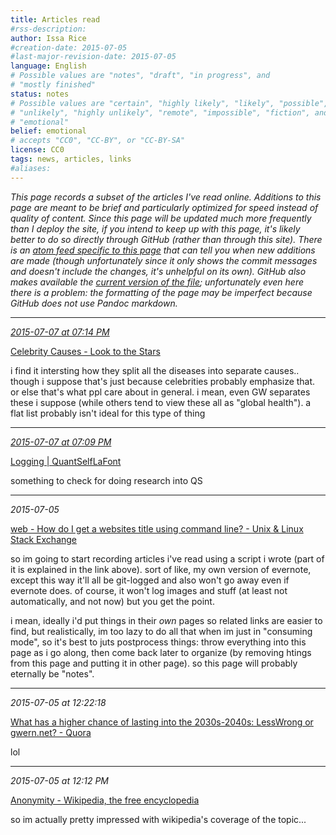 ```yaml
---
title: Articles read
#rss-description: 
author: Issa Rice
#creation-date: 2015-07-05
#last-major-revision-date: 2015-07-05
language: English
# Possible values are "notes", "draft", "in progress", and
# "mostly finished"
status: notes
# Possible values are "certain", "highly likely", "likely", "possible",
# "unlikely", "highly unlikely", "remote", "impossible", "fiction", and
# "emotional"
belief: emotional
# accepts "CC0", "CC-BY", or "CC-BY-SA"
license: CC0
tags: news, articles, links
#aliases: 
---
```


*This page records a subset of the articles I've read online. Additions
to this page are meant to be brief and particularly optimized for speed
instead of quality of content. Since this page will be updated much more
frequently than I deploy the site, if you intend to keep up with this
page, it's likely better to do so directly through GitHub (rather than
through this site). There is an [atom feed specific to this
page][gh_atom] that can tell you when new additions are made (though
unfortunately since it only shows the commit messages and doesn't
include the changes, it's unhelpful on its own). GitHub also makes
available the [current version of the file][gh_curr]; unfortunately even
here there is a problem: the formatting of the page may be imperfect
because GitHub does not use Pandoc markdown.*

[gh_atom]: https://github.com/riceissa/issarice.com/commits/master/wiki/articles-read.md.atom
[gh_curr]: https://github.com/riceissa/issarice.com/blob/master/wiki/articles-read.md

<!--
    The line below *must* be the third line in this file containing
    just three hyphens.
-->

---


*<a href="#2015-07-07-at-07-14-pm" id=2015-07-07-at-07-14-pm>2015-07-07 at 07:14 PM</a>*

[Celebrity Causes - Look to the Stars](https://www.looktothestars.org/cause)

i find it intersting how they split all the diseases into separate
causes.. though i suppose that's just because celebrities probably
emphasize that. or else that's what ppl care about in general. i mean,
even GW separates these i suppose (while others tend to view these all
as "global health"). a flat list probably isn't ideal for this type of
thing

---



*<a href="#2015-07-07-at-07-09-pm" id=2015-07-07-at-07-09-pm>2015-07-07 at 07:09 PM</a>*

[Logging | QuantSelfLaFont](http://quantselflafont.com/category/logging/)

something to check for doing research into QS


---


*2015-07-05*

[web - How do I get a websites title using command line? - Unix & Linux Stack Exchange](https://unix.stackexchange.com/questions/103252/how-do-i-get-a-websites-title-using-command-line)

so im going to start recording articles i've read using a script i wrote
(part of it is explained in the link above). sort of like, my own
version of evernote, except this way it'll all be git-logged and also
won't go away even if evernote does. of course, it won't log images and
stuff (at least not automatically, and not now) but you get the point.

i mean, ideally i'd put things in their *own* pages so related links are
easier to find, but realistically, im too lazy to do all that when im
just in "consuming mode", so it's best to juts postprocess things: throw
everything into this page as i go along, then come back later to
organize (by removing htings from this page and putting it in other
page). so this page will probably eternally be "notes".

---

*2015-07-05 at 12:22:18*

[What has a higher chance of lasting into the 2030s-2040s: LessWrong or gwern.net? - Quora](https://www.quora.com/Less-Wrong/What-has-a-higher-chance-of-lasting-into-the-2030s-2040s-LessWrong-or-gwern-net)

lol

---

*2015-07-05 at 12:12 PM*

[Anonymity - Wikipedia, the free encyclopedia](https://en.wikipedia.org/wiki/Anonymity)

so im actually pretty impressed with wikipedia's coverage of the topic...
